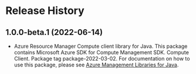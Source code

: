 # Release History

## 1.0.0-beta.1 (2022-06-14)

- Azure Resource Manager Compute client library for Java. This package contains Microsoft Azure SDK for Compute Management SDK. Compute Client. Package tag package-2022-03-02. For documentation on how to use this package, please see [Azure Management Libraries for Java](https://aka.ms/azsdk/java/mgmt).
